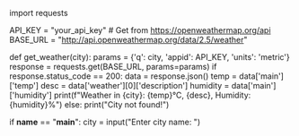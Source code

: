 
import requests

API_KEY = "your_api_key"  # Get from https://openweathermap.org/api
BASE_URL = "http://api.openweathermap.org/data/2.5/weather"

def get_weather(city):
    params = {'q': city, 'appid': API_KEY, 'units': 'metric'}
    response = requests.get(BASE_URL, params=params)
    if response.status_code == 200:
        data = response.json()
        temp = data['main']['temp']
        desc = data['weather'][0]['description']
        humidity = data['main']['humidity']
        print(f"Weather in {city}: {temp}°C, {desc}, Humidity: {humidity}%")
    else:
        print("City not found!")

if __name__ == "__main__":
    city = input("Enter city name: ")
